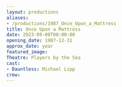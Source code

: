 ```yaml
---
layout: productions
aliases:
- /productions/1987_Once_Upon_a_Mattress
title: Once Upon a Mattress
date: 2023-09-08T00:00:00
opening_date: 1987-12-31
approx_date: year
featured_image:
Theatre: Players by the Sea
cast:
- Dauntless: Michael Lipp
crew:
---
```

